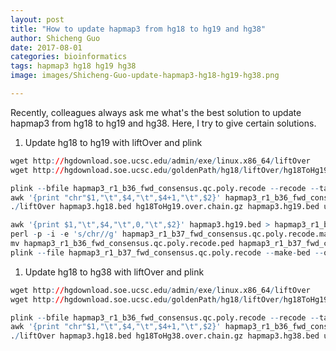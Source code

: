 ```yaml
---
layout: post
title: "How to update hapmap3 from hg18 to hg19 and hg38"
author: Shicheng Guo
date: 2017-08-01
categories: bioinformatics
tags: hapmap3 hg18 hg19 hg38
image: images/Shicheng-Guo-update-hapmap3-hg18-hg19-hg38.png	

---
```


Recently, colleagues always ask me what's the best solution to update hapmap3 from hg18 to hg19 and hg38. Here, I try to give certain solutions.

1. Update hg18 to hg19 with liftOver and plink

```r
wget http://hgdownload.soe.ucsc.edu/admin/exe/linux.x86_64/liftOver
wget http://hgdownload.soe.ucsc.edu/goldenPath/hg18/liftOver/hg18ToHg19.over.chain.gz

plink --bfile hapmap3_r1_b36_fwd_consensus.qc.poly.recode --recode --tab --out hapmap3_r1_b36_fwd_consensus.qc.poly.recode
awk '{print "chr"$1,"\t",$4,"\t",$4+1,"\t",$2}' hapmap3_r1_b36_fwd_consensus.qc.poly.recode.map > hapmap3.hg18.bed
./liftOver hapmap3.hg18.bed hg18ToHg19.over.chain.gz hapmap3.hg19.bed unmap

awk '{print $1,"\t",$4,"\t",0,"\t",$2}' hapmap3.hg19.bed > hapmap3_r1_b37_fwd_consensus.qc.poly.recode.map
perl -p -i -e 's/chr//g' hapmap3_r1_b37_fwd_consensus.qc.poly.recode.map
mv hapmap3_r1_b36_fwd_consensus.qc.poly.recode.ped hapmap3_r1_b37_fwd_consensus.qc.poly.recode.ped
plink --file hapmap3_r1_b37_fwd_consensus.qc.poly.recode --make-bed --out hapmap3_r1_b37_fwd_consensus.qc.poly.recode
```

1. Update hg18 to hg38 with liftOver and plink
 ```r
 wget http://hgdownload.soe.ucsc.edu/admin/exe/linux.x86_64/liftOver
wget http://hgdownload.soe.ucsc.edu/goldenPath/hg18/liftOver/hg18ToHg19.over.chain.gz

plink --bfile hapmap3_r1_b36_fwd_consensus.qc.poly.recode --recode --tab --out hapmap3_r1_b36_fwd_consensus.qc.poly.recode
awk '{print "chr"$1,"\t",$4,"\t",$4+1,"\t",$2}' hapmap3_r1_b36_fwd_consensus.qc.poly.recode.map > hapmap3.hg18.bed
./liftOver hapmap3.hg18.bed hg18ToHg38.over.chain.gz hapmap3.hg38.bed unmap

 ```
